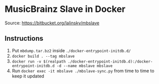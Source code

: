 # MusicBrainz Slave in Docker

Source: https://bitbucket.org/lalinsky/mbslave

## Instructions

1. Put `mbdump.tar.bz2` inside `./docker-entrypoint-initdb.d/`
2. `docker build . --tag mbslave`
3. `docker run -v $(realpath ./docker-entrypoint-initdb.d):/docker-entrypoint-initdb.d -d --name mbslave mbslave`
4. Run `docker exec -it mbslave ./mbslave-sync.py` from time to time to keep it updated
